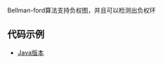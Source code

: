 Bellman-ford算法支持负权图，并且可以检测出负权环

## 代码示例
- [Java版本](../../../tree/java/WeightGraph/src/BellmanFord.java) 